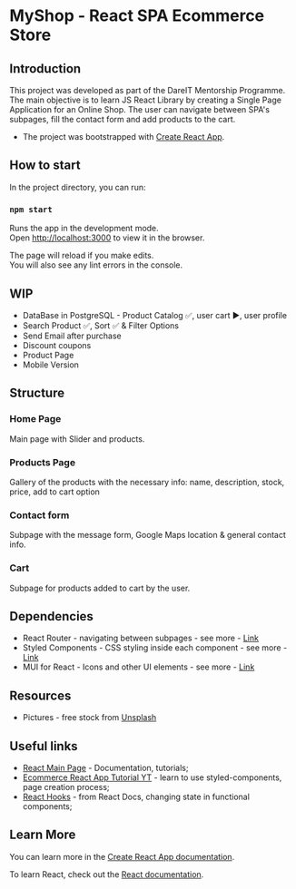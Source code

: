 # MyShop - React SPA Ecommerce Store

## Introduction

This project was developed as part of the DareIT Mentorship Programme.
The main objective is to learn JS React Library by creating a Single Page Application for an Online Shop.
The user can navigate between SPA's subpages, fill the contact form and add products to the cart.

- The project was bootstrapped with [Create React App](https://github.com/facebook/create-react-app).

## How to start

In the project directory, you can run:

### `npm start`

Runs the app in the development mode.\
Open [http://localhost:3000](http://localhost:3000) to view it in the browser.

The page will reload if you make edits.\
You will also see any lint errors in the console.

## WIP
- DataBase in PostgreSQL - Product Catalog ✅, user cart ▶️, user profile
- Search Product ✅, Sort ✅ & Filter Options
- Send Email after purchase
- Discount coupons
- Product Page
- Mobile Version

## Structure

### Home Page

Main page with Slider and products.

### Products Page

Gallery of the products with the necessary info: name, description, stock, price, add to cart option

### Contact form

Subpage with the message form, Google Maps location & general contact info.

### Cart

Subpage for products added to cart by the user.

## Dependencies

- React Router - navigating between subpages - see more - [Link](https://reactrouter.com)
- Styled Components - CSS styling inside each component - see more - [Link](https://styled-components.com)
- MUI for React - Icons and other UI elements - see more - [Link](https://mui.com)

## Resources

- Pictures - free stock from [Unsplash](https://unsplash.com)
<!-- ### `npm test`

Launches the test runner in the interactive watch mode.\
See the section about [running tests](https://facebook.github.io/create-react-app/docs/running-tests) for more information. -->

<!-- ### `npm run build`

Builds the app for production to the `build` folder.\
It correctly bundles React in production mode and optimizes the build for the best performance.

The build is minified and the filenames include the hashes.\
Your app is ready to be deployed!

See the section about [deployment](https://facebook.github.io/create-react-app/docs/deployment) for more information. -->

<!-- ### `npm run eject`

**Note: this is a one-way operation. Once you `eject`, you can’t go back!**

If you aren’t satisfied with the build tool and configuration choices, you can `eject` at any time. This command will remove the single build dependency from your project.

Instead, it will copy all the configuration files and the transitive dependencies (webpack, Babel, ESLint, etc) right into your project so you have full control over them. All of the commands except `eject` will still work, but they will point to the copied scripts so you can tweak them. At this point you’re on your own.

You don’t have to ever use `eject`. The curated feature set is suitable for small and middle deployments, and you shouldn’t feel obligated to use this feature. However we understand that this tool wouldn’t be useful if you couldn’t customize it when you are ready for it. -->

## Useful links

- [React Main Page](https://reactjs.org) - Documentation, tutorials;
- [Ecommerce React App Tutorial YT](https://www.youtube.com/watch?v=c1xTDSIXit8&t=9065s) - learn to use styled-components, page creation process;
- [React Hooks](https://reactjs.org/docs/hooks-intro.html) - from React Docs, changing state in functional components;

## Learn More

You can learn more in the [Create React App documentation](https://facebook.github.io/create-react-app/docs/getting-started).

To learn React, check out the [React documentation](https://reactjs.org/).

<!-- ### Code Splitting

This section has moved here: [https://facebook.github.io/create-react-app/docs/code-splitting](https://facebook.github.io/create-react-app/docs/code-splitting) -->
<!--
### Analyzing the Bundle Size

This section has moved here: [https://facebook.github.io/create-react-app/docs/analyzing-the-bundle-size](https://facebook.github.io/create-react-app/docs/analyzing-the-bundle-size)

### Making a Progressive Web App

This section has moved here: [https://facebook.github.io/create-react-app/docs/making-a-progressive-web-app](https://facebook.github.io/create-react-app/docs/making-a-progressive-web-app)

### Advanced Configuration

This section has moved here: [https://facebook.github.io/create-react-app/docs/advanced-configuration](https://facebook.github.io/create-react-app/docs/advanced-configuration)

### Deployment

This section has moved here: [https://facebook.github.io/create-react-app/docs/deployment](https://facebook.github.io/create-react-app/docs/deployment)

### `npm run build` fails to minify

This section has moved here: [https://facebook.github.io/create-react-app/docs/troubleshooting#npm-run-build-fails-to-minify](https://facebook.github.io/create-react-app/docs/troubleshooting#npm-run-build-fails-to-minify) -->
